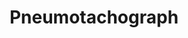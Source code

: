 ---
word: "true"

types: "word"

title: "Pneumotachograph"

categories: ['']

tags: ['Pneumotachograph']

arabic: 'مقياس انسياب الهواء'
arabic2: 'أنابيب جريان الهواء'

arexps: []

enwords: ['Pneumotachograph']

enexps: []

arlexicons: 'ق'
arlexicons2: 'أ'

enlexicons: 'P'

authors: ['Ruqayya Roshdy']

translators: ['']

citations: 'مقدمة في حوسبة اللغة العربية'

sources: 'مركز الملك عبدالله بن عبدالعزيز الدولي لخدمة اللغة العربية'

slug: ""
---